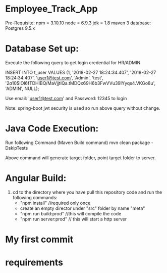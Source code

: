# Employee_Track_App

Pre-Requisite:
  npm = 3.10.10
  node = 6.9.3 
  jdk = 1.8
  maven 3
 database: Postgres 9.5.x
 
# Database Set up:
 Execute the following query to get login credential for HR/ADMIN
 
INSERT INTO t_user VALUES (1, '2018-02-27 18:24:34.407', '2018-02-27 18:24:34.407', 'user1@test.com', 'Admin', 'test', '$2a$10$lOl6fTDHIBQ/MaVjjtIQa.tMDQx69H6b3FwVVu39IYyqs4.VKGo8u', 'ADMIN', NULL);

Use email: 'user1@test.com' and Password: 12345 to login

Note: spring-boot jwt security is used so run above query without change.

# Java Code Execution:

Run following Command (Maven Build command)
mvn clean package -DskipTests 

Above command will generate target folder, point target folder to server.

# Angular Build:
1. cd to the directory where you have pull this repository code and run the following commands:
   - "npm install"   //required only once
   - create an empty director under "src" folder by name "meta" 
   - "npm run build:prod"  //this will compile the code
   - "npm run server:prod"    // this will start a http server
   
# My first commit
# requirements



